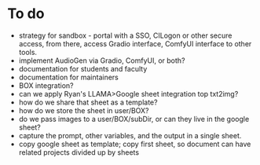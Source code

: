 # To do

+ strategy for sandbox - portal with a SSO, CILogon or other secure access, from there, access Gradio interface, ComfyUI interface to other tools.
+ implement AudioGen via Gradio, ComfyUI, or both?
+ documentation for students and faculty
+ documentation for maintainers
+ BOX integration?
+ can we apply Ryan's LLAMA>Google sheet integration top txt2img?
+ how do we share that sheet as a template?
+ how do we store the sheet in user/BOX?
+ do we pass images to a user/BOX/subDir, or can they live in the google sheet?
+ capture the prompt, other variables, and the output in a single sheet.
+ copy google sheet as template; copy first sheet, so document can have related projects divided up by sheets
